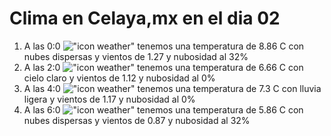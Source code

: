 # Clima en Celaya,mx en el dia 02

1. A las 0:0 !["icon weather"](http://openweathermap.org/img/w/03n.png) tenemos una temperatura de 8.86 C con nubes dispersas y  vientos de 1.27 y nubosidad al 32%
1. A las 2:0 !["icon weather"](http://openweathermap.org/img/w/01n.png) tenemos una temperatura de 6.66 C con cielo claro y  vientos de 1.12 y nubosidad al 0%
1. A las 4:0 !["icon weather"](http://openweathermap.org/img/w/10n.png) tenemos una temperatura de 7.3 C con lluvia ligera y  vientos de 1.17 y nubosidad al 0%
1. A las 6:0 !["icon weather"](http://openweathermap.org/img/w/03n.png) tenemos una temperatura de 5.86 C con nubes dispersas y  vientos de 0.87 y nubosidad al 32%
